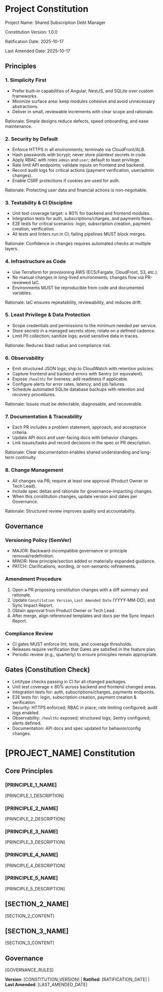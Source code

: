 <!--
Sync Impact Report
- Version change: N/A → 1.0.0
- Modified principles: none (initial adoption)
- Added sections: Principles (8), Governance, Gates
- Removed sections: none
- Templates requiring updates:
  - .specify/templates/plan-template.md: ✅ aligned (no changes required)
  - .specify/templates/spec-template.md: ⚠ pending (file missing)
  - .specify/templates/tasks-template.md: ⚠ pending (file missing)
  - .specify/templates/commands/*: ⚠ pending (no command templates present)
- Follow-up TODOs:
  - Create spec-template.md and tasks-template.md to reference constitution gates
  - Add command templates under .specify/templates/commands if needed
-->

# Project Constitution

Project Name: Shared Subscription Debt Manager

Constitution Version: 1.0.0

Ratification Date: 2025-10-17

Last Amended Date: 2025-10-17

## Principles

### 1. Simplicity First

- Prefer built-in capabilities of Angular, NestJS, and SQLite over custom frameworks.
- Minimize surface area: keep modules cohesive and avoid unnecessary abstractions.
- Deliver in small, reviewable increments with clear scope and rationale.

Rationale: Simple designs reduce defects, speed onboarding, and ease maintenance.

### 2. Security by Default

- Enforce HTTPS in all environments; terminate via CloudFront/ALB.
- Hash passwords with bcrypt; never store plaintext secrets in code.
- Apply RBAC with roles `admin` and `user`; default to least privilege.
- Rate limit API endpoints; validate inputs on frontend and backend.
- Record audit logs for critical actions (payment verification, user/admin changes).
- Enable CSRF protections if cookies are used for auth.

Rationale: Protecting user data and financial actions is non-negotiable.

### 3. Testability & CI Discipline

- Unit test coverage target: ≥ 80% for backend and frontend modules.
- Integration tests for auth, subscriptions/charges, and payments flows.
- E2E tests for critical scenarios: login, subscription creation, payment creation, verification.
- All tests and linters run in CI; failing pipelines MUST block merges.

Rationale: Confidence in changes requires automated checks at multiple layers.

### 4. Infrastructure as Code

- Use Terraform for provisioning AWS (ECS/Fargate, CloudFront, S3, etc.).
- No manual changes in long-lived environments; changes flow via PR-reviewed IaC.
- Environments MUST be reproducible from code and documented variables.

Rationale: IaC ensures repeatability, reviewability, and reduces drift.

### 5. Least Privilege & Data Protection

- Scope credentials and permissions to the minimum needed per service.
- Store secrets in a managed secrets store; rotate on a defined cadence.
- Limit PII collection; sanitize logs; avoid sensitive data in traces.

Rationale: Reduces blast radius and compliance risk.

### 6. Observability

- Emit structured JSON logs; ship to CloudWatch with retention policies.
- Capture frontend and backend errors with Sentry (or equivalent).
- Expose `/healthz` for liveness; add readiness if applicable.
- Configure alerts for error rates, latency, and job failures.
- Schedule automated SQLite database backups with retention and recovery procedures.

Rationale: Issues must be detectable, diagnosable, and recoverable.

### 7. Documentation & Traceability

- Each PR includes a problem statement, approach, and acceptance criteria.
- Update API docs and user-facing docs with behavior changes.
- Link issues/tasks and record decisions in the spec or PR description.

Rationale: Clear documentation enables shared understanding and long-term continuity.

### 8. Change Management

- All changes via PR; require at least one approval (Product Owner or Tech Lead).
- Include spec deltas and rationale for governance-impacting changes.
- When this constitution changes, update version and dates per Governance.

Rationale: Structured review improves quality and accountability.

## Governance

### Versioning Policy (SemVer)

- MAJOR: Backward-incompatible governance or principle removal/redefinition.
- MINOR: New principle/section added or materially expanded guidance.
- PATCH: Clarifications, wording, or non-semantic refinements.

### Amendment Procedure

1. Open a PR proposing constitution changes with a diff summary and rationale.
2. Update `Constitution Version`, `Last Amended Date` (YYYY-MM-DD), and Sync Impact Report.
3. Obtain approval from Product Owner or Tech Lead.
4. After merge, align referenced templates and docs per the Sync Impact Report.

### Compliance Review

- CI gates MUST enforce lint, tests, and coverage thresholds.
- Releases require verification that Gates are satisfied in the feature plan.
- Periodic review (e.g., quarterly) to ensure principles remain appropriate.

## Gates (Constitution Check)

- Lint/type checks passing in CI for all changed packages.
- Unit test coverage ≥ 80% across backend and frontend changed areas.
- Integration tests for: auth, subscriptions/charges, payments endpoints.
- E2E tests for: login, subscription creation, payment creation & verification.
- Security: HTTPS enforced; RBAC in place; rate limiting configured; audit logs enabled.
- Observability: `/healthz` exposed; structured logs; Sentry configured; alerts defined.
- Documentation: API docs and spec updated for behavior/config changes.

# [PROJECT_NAME] Constitution
<!-- Example: Spec Constitution, TaskFlow Constitution, etc. -->

## Core Principles

### [PRINCIPLE_1_NAME]
<!-- Example: I. Library-First -->
[PRINCIPLE_1_DESCRIPTION]
<!-- Example: Every feature starts as a standalone library; Libraries must be self-contained, independently testable, documented; Clear purpose required - no organizational-only libraries -->

### [PRINCIPLE_2_NAME]
<!-- Example: II. CLI Interface -->
[PRINCIPLE_2_DESCRIPTION]
<!-- Example: Every library exposes functionality via CLI; Text in/out protocol: stdin/args → stdout, errors → stderr; Support JSON + human-readable formats -->

### [PRINCIPLE_3_NAME]
<!-- Example: III. Test-First (NON-NEGOTIABLE) -->
[PRINCIPLE_3_DESCRIPTION]
<!-- Example: TDD mandatory: Tests written → User approved → Tests fail → Then implement; Red-Green-Refactor cycle strictly enforced -->

### [PRINCIPLE_4_NAME]
<!-- Example: IV. Integration Testing -->
[PRINCIPLE_4_DESCRIPTION]
<!-- Example: Focus areas requiring integration tests: New library contract tests, Contract changes, Inter-service communication, Shared schemas -->

### [PRINCIPLE_5_NAME]
<!-- Example: V. Observability, VI. Versioning & Breaking Changes, VII. Simplicity -->
[PRINCIPLE_5_DESCRIPTION]
<!-- Example: Text I/O ensures debuggability; Structured logging required; Or: MAJOR.MINOR.BUILD format; Or: Start simple, YAGNI principles -->

## [SECTION_2_NAME]
<!-- Example: Additional Constraints, Security Requirements, Performance Standards, etc. -->

[SECTION_2_CONTENT]
<!-- Example: Technology stack requirements, compliance standards, deployment policies, etc. -->

## [SECTION_3_NAME]
<!-- Example: Development Workflow, Review Process, Quality Gates, etc. -->

[SECTION_3_CONTENT]
<!-- Example: Code review requirements, testing gates, deployment approval process, etc. -->

## Governance
<!-- Example: Constitution supersedes all other practices; Amendments require documentation, approval, migration plan -->

[GOVERNANCE_RULES]
<!-- Example: All PRs/reviews must verify compliance; Complexity must be justified; Use [GUIDANCE_FILE] for runtime development guidance -->

**Version**: [CONSTITUTION_VERSION] | **Ratified**: [RATIFICATION_DATE] | **Last Amended**: [LAST_AMENDED_DATE]
<!-- Example: Version: 2.1.1 | Ratified: 2025-06-13 | Last Amended: 2025-07-16 -->
